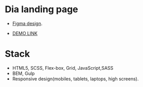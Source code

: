 # Dia landing page
- [Figma design](https://www.figma.com/file/7qwsWggv9BAxMi2VPhBuPr/Air-(formerly-Dia)?node-id=9138%3A35).

-  [DEMO LINK](https://arturermolenko.github.io/Dia-landing/)



# Stack
- HTML5, SCSS, Flex-box, Grid, JavaScript,SASS
- BEM, Gulp
- Responsive design(mobiles, tablets, laptops, high screens).
